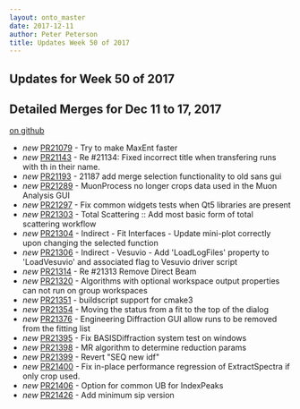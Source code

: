 ```yaml
---
layout: onto_master
date: 2017-12-11
author: Peter Peterson
title: Updates Week 50 of 2017
---
```

Updates for Week 50 of 2017
---------------------------

Detailed Merges for Dec 11 to 17, 2017
--------------------------------------
[on github](https://github.com/mantidproject/mantid/pulls?q=is%3Apr+merged%3A2017-12-12..2017-12-17)

* *new* [PR21079](https://github.com/mantidproject/mantid/pull/21079) - Try to make MaxEnt faster
* *new* [PR21143](https://github.com/mantidproject/mantid/pull/21143) - Re #21134: Fixed incorrect title when transfering runs with th in their name.
* *new* [PR21193](https://github.com/mantidproject/mantid/pull/21193) - 21187 add merge selection functionality to old sans gui
* *new* [PR21289](https://github.com/mantidproject/mantid/pull/21289) - MuonProcess no longer crops data used in the Muon Analysis GUI
* *new* [PR21297](https://github.com/mantidproject/mantid/pull/21297) - Fix common widgets tests when Qt5 libraries are present
* *new* [PR21303](https://github.com/mantidproject/mantid/pull/21303) - Total Scattering :: Add most basic form of total scattering workflow
* *new* [PR21304](https://github.com/mantidproject/mantid/pull/21304) - Indirect - Fit Interfaces - Update mini-plot correctly upon changing the selected function
* *new* [PR21306](https://github.com/mantidproject/mantid/pull/21306) - Indirect - Vesuvio - Add 'LoadLogFiles' property to 'LoadVesuvio' and associated flag to Vesuvio driver script
* *new* [PR21314](https://github.com/mantidproject/mantid/pull/21314) - Re #21313 Remove Direct Beam
* *new* [PR21320](https://github.com/mantidproject/mantid/pull/21320) - Algorithms with optional workspace output properties can not run on group workspaces
* *new* [PR21351](https://github.com/mantidproject/mantid/pull/21351) - buildscript support for cmake3
* *new* [PR21354](https://github.com/mantidproject/mantid/pull/21354) - Moving the status from a fit to the top of the dialog
* *new* [PR21376](https://github.com/mantidproject/mantid/pull/21376) - Engineering Diffraction GUI allow runs to be removed from the fitting list
* *new* [PR21395](https://github.com/mantidproject/mantid/pull/21395) - Fix BASISDiffraction system test on windows
* *new* [PR21398](https://github.com/mantidproject/mantid/pull/21398) - MR algorithm to determine reduction params
* *new* [PR21399](https://github.com/mantidproject/mantid/pull/21399) - Revert "SEQ new idf"
* *new* [PR21400](https://github.com/mantidproject/mantid/pull/21400) - Fix in-place performance regression of ExtractSpectra if only crop used.
* *new* [PR21406](https://github.com/mantidproject/mantid/pull/21406) - Option for common UB for IndexPeaks
* *new* [PR21426](https://github.com/mantidproject/mantid/pull/21426) - Add minimum sip version

